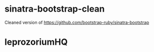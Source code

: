 sinatra-bootstrap-clean
=======================

Cleaned version of https://github.com/bootstrap-ruby/sinatra-bootstrap
# leprozoriumHQ
